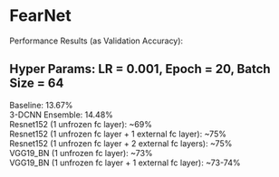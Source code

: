 # FearNet

Performance Results (as Validation Accuracy):

Hyper Params: LR = 0.001, Epoch = 20, Batch Size = 64
-----------------------------------------------------
Baseline: 13.67%   
3-DCNN Ensemble: 14.48%   
Resnet152 (1 unfrozen fc layer): ~69%  
Resnet152 (1 unfrozen fc layer + 1 external fc layer): ~75%  
Resnet152 (1 unfrozen fc layer + 2 external fc layers): ~75%  
VGG19_BN (1 unfrozen fc layer): ~73%  
VGG19_BN (1 unfrozen fc layer + 1 external fc layer): ~73-74%  
